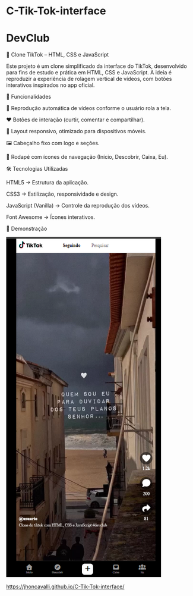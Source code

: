 # C-Tik-Tok-interface
# DevClub


📱 Clone TikTok – HTML, CSS e JavaScript

Este projeto é um clone simplificado da interface do TikTok, desenvolvido para fins de estudo e prática em HTML, CSS e JavaScript.
A ideia é reproduzir a experiência de rolagem vertical de vídeos, com botões interativos inspirados no app oficial.

🚀 Funcionalidades

🎥 Reprodução automática de vídeos conforme o usuário rola a tela.

❤️ Botões de interação (curtir, comentar e compartilhar).

📌 Layout responsivo, otimizado para dispositivos móveis.

🖼️ Cabeçalho fixo com logo e seções.

📱 Rodapé com ícones de navegação (Início, Descobrir, Caixa, Eu).

🛠️ Tecnologias Utilizadas

HTML5 → Estrutura da aplicação.

CSS3 → Estilização, responsividade e design.

JavaScript (Vanilla) → Controle da reprodução dos vídeos.

Font Awesome → Ícones interativos.



📸 Demonstração

![Logo TikTok Clone](img/Captura%20de%20tela%202025-09-15%20231142.png)

https://jhoncavalli.github.io/C-Tik-Tok-interface/
